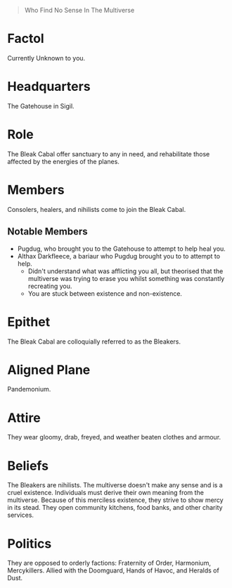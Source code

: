 > Who Find No Sense In The Multiverse

# Factol
Currently Unknown to you.
# Headquarters
The Gatehouse in Sigil.
# Role
The Bleak Cabal offer sanctuary to any in need, and rehabilitate those affected by the energies of the planes.
# Members
Consolers, healers, and nihilists come to join the Bleak Cabal.
## Notable Members
- Pugdug, who brought you to the Gatehouse to attempt to help heal you.
- Althax Darkfleece, a bariaur who Pugdug brought you to to attempt to help. 
	- Didn't understand what was afflicting you all, but theorised that the multiverse was trying to erase you whilst something was constantly recreating you. 
	- You are stuck between existence and non-existence.
# Epithet
The Bleak Cabal are colloquially referred to as the Bleakers.
# Aligned Plane
Pandemonium.
# Attire
They wear gloomy, drab, freyed, and weather beaten clothes and armour. 
# Beliefs
The Bleakers are nihilists. The multiverse doesn't make any sense and is a cruel existence. Individuals must derive their own meaning from the multiverse. Because of this merciless existence, they strive to show mercy in its stead. They open community kitchens, food banks, and other charity services.
# Politics
They are opposed to orderly factions: Fraternity of Order, Harmonium, Mercykillers.
Allied with the Doomguard, Hands of Havoc, and Heralds of Dust.